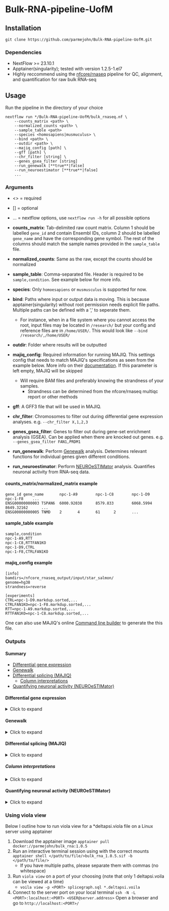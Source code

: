 # Bulk-RNA-pipeline-UofM

## Installation

`git clone https://github.com/parmejohn/Bulk-RNA-pipeline-UofM.git`

### Dependencies
- NextFlow >= 23.10.1
- Apptainer(singularity); tested with version 1.2.5-1.el7
- Highly reccommend using the [nfcore/rnaseq](https://nf-co.re/rnaseq/3.17.0/) pipeline for QC, alignment, and quantification for raw bulk RNA-seq

## Usage
Run the pipeline in the directory of your choice

```
nextflow run */Bulk-RNA-pipeline-UofM/bulk_rnaseq.nf \
	--counts_matrix <path> \
	--normalized_counts <path> \
	--sample_table <path>
	--species <homosapiens|musmuculus> \
	--bind <path> \
	--outdir <path> \
	--majiq_config [path] \
	--gff [path] \
	--chr_filter [string] \
	--genes_gsea_filter [string]
	--run_genewalk [**true**|false]
	--run_neuroestimator [**true**|false]
	...
```

### Arguments
- <> = required
- [] = optional
- ... = nextflow options, use `nextflow run -h` for all possible options

- **counts_matrix**: Tab-delimited raw count matrix. Column 1 should be labelled `gene_id` and contain Ensembl IDs, column 2 should be labelled `gene_name` and have the corresponding gene symbol. The rest of the columns should match the sample names provided in the `sample_table` file.
- **normalized_counts**: Same as the raw, except the counts should be normalized
- **sample_table**: Comma-separated file. Header is required to be `sample,condition`. See example below for more info.
- **species**: Only `homoesapiens` or `musmusculus` is supported for now.
- **bind**: Paths where input or output data is moving. This is because apptainer(singularity) without root permission needs explicit file paths. Multiple paths can be defined with a ',' to seperate them. 
	- For instance, when in a file system where you cannot access the root, input files may be located in `/research/` but your config and reference files are in `/home/USER/`. This would look like `--bind /research/,/home/USER/`
- **outdir**: Folder where results will be outputted
- **majiq_config**: Required information for running MAJIQ. This settings config that needs to match MAJIQ's specifications as seen from the example below. More info on their [documentation](https://biociphers.bitbucket.io/majiq-docs-academic/getting-started-guide/builder.html). If this parameter is left empty, MAJIQ will be skipped
	- Will require BAM files and preferably knowing the strandness of your samples.
		- Strandness can be determined from the nfcore/rnaseq multiqc report or other methods
- **gff**: A GFF3 file that will be used in MAJIQ.
- **chr_filter**: Chromosomes to filter out during differential gene expression analyses. e.g. `--chr_filter X,1,2,3`
- **genes_gsea_filter**: Genes to filter out during gene-set enrichment analysis (GSEA). Can be applied when there are knocked out genes. e.g. `--genes_gsea_filter FAN1,PRDM1`
- **run_genewalk**: Perform [Genewalk](https://churchman.med.harvard.edu/genewalk) analysis. Determines relevant functions for individual genes given different conditions.
- **run_neuroestimator**: Perform [NEUROeSTIMator](https://research-git.uiowa.edu/michaelson-lab-public/neuroestimator) analysis. Quantifies neuronal activity from RNA-seq data.

#### counts_matrix/normalized_matrix example
```
gene_id gene_name       npc-1-A9        npc-1-C8        npc-1-D9        npc-1-F8	...
ENSG00000000003 TSPAN6  6000.92038      8579.833        6068.5994       8649.32162      ...
ENSG00000000005 TNMD    2       4       61      2       ...
```

#### sample_table example
```
sample,condition
npc-1-A9,RTT
npc-1-C8,RTTFAN1KO
npc-1-D9,CTRL
npc-1-F8,CTRLFAN1KO
```
#### majiq_config example
```
[info]
bamdirs=/nfcore_rnaseq_output/input/star_salmon/
genome=hg38
strandness=reverse

[experiments]
CTRL=npc-1-D9.markdup.sorted,...
CTRLFAN1KO=npc-1-F8.markdup.sorted,...
RTT=npc-1-A9.markdup.sorted,...
RTTFAN1KO=npc-1-C8.markdup.sorted,...
```
One can also use MAJIQ's online [Command line builder](https://biociphers.bitbucket.io/majiq-docs-academic/commandbuilder.html#command-builder) to generate the this file.

### Outputs
#### Summary
- [Differential gene expression](#differential-gene-expression)
- [Genewalk](#genewalk)
- [Differential splicing (MAJIQ)](#differential-splicing)
	- [Column interpretations](#column-interpretations)
- [Quantifying neuronal activity (NEUROeSTIMator)](#quantifying-neuronal-activity)

#### Differential gene expression
<details>
<summary>Click to expand</summary>
<br>

- Perform differential gene expression analysis using DESeq2
- Using the log2FC values as rank, performs GSEA using the fgsea package
	- All genes are used, as a opposed to an over-representation analyses, which would only use DEGs after a certain cutoff adjusted p-value and/or log2FC cutoff.
	- To find specific DEGs and their related pathways, one will have to filter the list by their leading edge in the resulting data files.
- Files = dge/
  - Plots
    - **deg_heatmap_X_vs_Y.pdf**: Heatmap of DEGs for a given comparison. Rows are hierarchically clustered and expression is Z-scaled. |log2FC| >= 2 & padj < 0.05
    - **deseq2_volcano_X_vs_Y.pdf**: Volcano plot of all genes for a given comparison. Please note that cutoff uses padj but y-axis uses the unadjusted p-value. |log2FC| >= 2 & padj < 0.05
    - **gsea_X_vs_Y.pdf**: GSEA for a given comparison. Positive (red) normalized enrichment score (NES)  are upregulated in X; Negative NES are upregulated in Y
    - **sample_similarity_heatmap.pdf**: Heatmap representing sample clustering using a distance matrix. Counts are transformed via variance stabilizing transformation (VST) in DESeq2. Hierarchical is done on both the rows and columns.
    	- Notebly, large portion of genes will not be differentially expressed, so it can lead to some samples having high similarity scores to one another.
    - **sample_similarity_pca.pdf**: PCA plot of all samples. Grouping is done by condition by default.
    - **deg_upset_upreg.pdf**: Upset plot showing intersection of all upregulated genes (Genes upregulated in condition X when compared to Y). log2FC >= 2 & padj < 0.05
    - **deg_upset_dnreg.pdf**: Upset plot showing intersection of all downregulated genes (Genes upregulated in condition Y when compared to X). log2FC <= -2 & padj < 0.05
  - Data
    - **deseq2_X_vs_Y_res.txt**: Tab-delimited file with DESeq2 results, unfiltered
    - **gsea_X_vs_Y.txt**: Tab-delimited file with GSEA results, unfiltered
</details>


#### Genewalk
<details>
<summary>Click to expand</summary>
<br>

- Identifies relevant functions for individual genes
	- Uses the DESeq2 results (ranked by log2FC)
	- Determines the importance of the gene and what biological pathways it impacts
- Files = genewalk/
  - **deseq2_X_vs_Y_res/:** Please refer to their thorough [documentation](https://churchman.med.harvard.edu/genewalk) and [GitHub](https://github.com/churchmanlab/genewalk) for file descriptions.
</details>

#### Differential splicing (MAJIQ)
<details>
<summary>Click to expand</summary>
<br>

- 3 modules as outlined [here](https://biociphers.bitbucket.io/majiq-docs-academic/getting-started-guide/quick-overview.html)
	- Builder: Define splice graphs and local splicing variations (LSVs)
		- Creates a splicegraph from the gene annotation and aligned reads
			- This will contain junctions, intron retention scores, and exon information
	- Quantifier: Quantifies the relative abundance (Ψ) of LSVs and changes in the relative abundance (ΔΨ) between conditions
	- Voila: Create visualizations and interpretable files
- Aids in discovering differential splice variants
- Files = majiq/
  - **build/**: Files to use downstream MAJIQ functions
  - **voila_tsv/**: .tsv files produced by majiq quant to be use in downstream voila visualizations. The .tsv's contain the relative LSV abundance (Ψ) and changes in the relative LSV abundance (delta PSI) between conditions.
  - **modulized/**:
  	- **summary.tsv**: Each row is a splicing module and list the total counts for each type of splicing event in the module
		- A module is defined as single entry and exit regions of the splicegraph
			- Unique single source and single target exon
	- **heatmap.tsv**: When using ΔΨ, the junctions with the max absolute ΔΨ value is chosen from each module, and one can see all of the deltapsi values for each comparison listed here.
    - ... Other files that can be parsed for additional information

- For more in-depth information, please visit their [website](https://majiq.biociphers.org/)
</details>

##### Column interpretations
<details>
<summary>Click to expand</summary>
<br>

- Below is a description of each column that is shown in MAJIQ. Please visit the MAJIQ [documentation](https://biociphers.bitbucket.io/majiq-docs-academic/getting-started-guide/quick-overview.html) or their [BitBucket](https://bitbucket.org/biociphers/majiq_academic) page
	- **lsv_id** = `s` or `t` denotes whether it is the source or target exon
		- can be visualized when looking using voila view (see below on how to run it)
		- [Example](https://majiq.biociphers.org/green_et_al_2017/examples/hogenesch/adr-cer-8v8/) from the MAJIQ documentation
	- **lsv_type** = rough graphical output for the voila view plot
		- From their [Google Groups forums](https://groups.google.com/g/majiq_voila/c/tOrbP179tuY)
			- starts by (s or t) being source or target
			- each '|' is a new junction representation and if there is intron_retention the last character is 'i'
			- each junction is represented by  XeY.ZoK where 
				- X is the ordinal splice site in the reference exon
				- Y is the ordinal exon connecting the lsv
				- Z is the ordinal splice site in exon Y
				- K is the total number of splice sites that Y has
	- **mean_dpsi_per_lsv_junction** = direction of change for a given junction
		- One can think of it as the the fold-change equivelent in a differential expression analysis
	- **probability_changing** = probability, that the dpsi is above <threshold 1 used>
		- default is 0.2
	- **probability_non_changing** = probability, that the dpsi is below <threshold 2 used>
		- default = 0.05
	- **\*mean_psi** = E |PSI| adds up to 100% of all of the LSV's junction
		- mean psi value from the different experiments
		- **negative** values correspond to **increased differential inclusion in condition1** compared with condition2
	- num_junctions
	- num_exons
	- **de_novo_junctions** =  which of these junctions are unannotated
		- junctions are annotated using the GFF3 file and RNA-seq files
	- seqid = unsure
	- strand
	- **junctions_coords** = the positions of the gene denoting the exon junction locations and how large they are
	- **exons_coords** = location and size of a given exon
	- **ir_coords** = intron retention coordinates
	- **ucsc_lsv_link** = genome browser view of the whole lsv region
</details>

#### Quantifying neuronal activity (NEUROeSTIMator)
<details>
<summary>Click to expand</summary>
<br>

- Estimates neuronal activation using gene expression
	- Uses a neural network approach along with 
	- Scores based off 22 neuronal activity markers
		- Each sample will have an activity score that ranges from 0-1
- Files = neuroestimator/
  - **neuroestimator_results.txt**: Tab-delimited table with samples and their predicted activity score
  - **neuroestimator_results.pdf**: Box plot for predicted activities across conditions. Kolmogorov–Smirnov (KS) test is performed to test for significance between the each condition.

- For more in-depth file descriptions please visit
</details>

### Using viola view

Below I outline how to run viola view for a *deltapsi.viola file on a Linux server using apptainer

1. Download the apptainer image `apptainer pull docker://parmejohn/bulk_rna:1.0.5`
2. Run an interactive terminal session using with the correct mounts `apptainer shell </path/to/file/>bulk_rna_1.0.5.sif -b </path/to/file/>`
    - If you have multiple paths, please separate them with commas (no whitespace)
4. Run `viola view` on a port of your choosing (note that only 1 deltapsi.voila can be viewed at a time)
    - `voila view -p <PORT> splicegraph.sql *.deltapsi.voila`
5. Connect to the server port on your local terminal `ssh -N -L <PORT>:localhost:<PORT> <USER@server.address>`
Open a browser and go to `http://localhost:<PORT>/`
